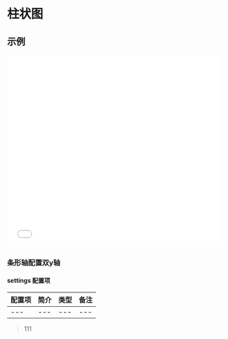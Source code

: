 # 柱状图

## 示例

<iframe width="100%" height="450" src="//jsfiddle.net/xiaoluoboding/hryjek7j/15/embedded/result,resources,html,js,css/?bodyColor=fff" allowfullscreen="allowfullscreen" frameborder="0"></iframe>

### 条形轴配置双y轴

<vuep template="#double-yAxis"></vuep>

<script v-pre type="text/x-template" id="double-yAxis">
<template>
<div id="app">
  <div class="charts-content">
    <ve-bar-chart :data="data" :title="title" />
  </div>
</div>
</template>

<script>
new Vue({
	components: {
  	VeBarChart: window['ve-charts'].default.VeBarChart
	},
  data() {
    return {
      data: {
        dimension: ['1月', '2月', '3月', '4月', '5月', '6月', '7月', '8月', '9月', '10月', '11月', '12月'],
        measure: [{
          name: '蒸发量',
          data: [2, 4.9, 7, 23.2, 25.6, 76.7, 135.6, 162.2, 32.6, 20, 6.4, 3.3]
        }, {
          name: '降水量',
          data: [2.6, 5.9, 9, 26.4, 28.7, 70.7, 175.6, 182.2, 48.7, 18.8, 6, 2.3]
        }]
      },
      title: {
        text: 'ECharts 柱形图示例'
      }
    }
  }
}).$mount('#app')
</script>
</script>


#### settings 配置项

| 配置项 | 简介 | 类型 | 备注 |
| --- | --- | --- | --- |
| --- | --- | --- | --- |

> 111
